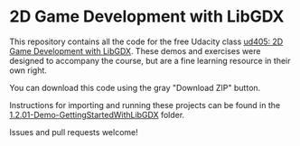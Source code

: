 # 2D Game Development with LibGDX

This repository contains all the code for the free Udacity class [ud405: 2D Game Development with LibGDX](https://www.udacity.com/course/2d-game-development-with-libgdx--ud405). These demos and exercises were designed to accompany the course, but are a fine learning resource in their own right.

You can download this code using the gray "Download ZIP" button.

Instructions for importing and running these projects can be found in the [1.2.01-Demo-GettingStartedWithLibGDX](https://github.com/udacity/ud405/tree/master/1.2.01-Demo-GettingStartedWithLibGDX) folder.

Issues and pull requests welcome!
